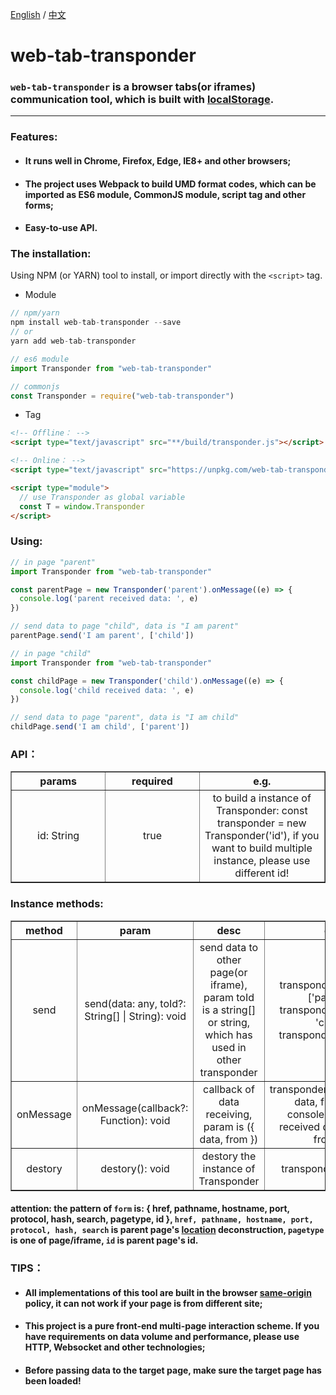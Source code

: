 [English](./README.md) / [中文](./README_zh_CN.md)

# web-tab-transponder

### `web-tab-transponder` is a browser tabs(or iframes) communication tool, which is built with [localStorage](https://developer.mozilla.org/en-US/docs/Web/API/Window/localStorage).
-----------------
### Features:

* #### It runs well in Chrome, Firefox, Edge, IE8+ and other browsers;

* #### The project uses Webpack to build UMD format codes, which can be imported as ES6 module, CommonJS module, script tag and other forms;

* #### Easy-to-use API.

### The installation:
Using NPM (or YARN) tool to install, or import directly with the `<script>` tag.

* Module
```javascript
// npm/yarn
npm install web-tab-transponder --save
// or 
yarn add web-tab-transponder

// es6 module
import Transponder from "web-tab-transponder"

// commonjs
const Transponder = require("web-tab-transponder")
```

* Tag

```html
<!-- Offline： -->
<script type="text/javascript" src="**/build/transponder.js"></script>

<!-- Online： -->
<script type="text/javascript" src="https://unpkg.com/web-tab-transponder@0.3.0/build/transponder.js"></script>

<script type="module">
  // use Transponder as global variable 
  const T = window.Transponder
</script>
```

### Using:
```javascript
// in page "parent"
import Transponder from "web-tab-transponder"

const parentPage = new Transponder('parent').onMessage((e) => {
  console.log('parent received data: ', e)
})

// send data to page "child", data is "I am parent"
parentPage.send('I am parent', ['child'])
```
```javascript
// in page "child"
import Transponder from "web-tab-transponder"

const childPage = new Transponder('child').onMessage((e) => {
  console.log('child received data: ', e)
})

// send data to page "parent", data is "I am child"
childPage.send('I am child', ['parent'])
```

### API：
<table style="width: 100%; text-align: center" border="1">
<tr>
  <th style="text-align: center; width: 30%;">params</th>
  <th style="text-align: center; width: 30%;">required</th>
  <th style="text-align: center; width: 40%;">e.g. </th>
</tr>
<tr>
  <td>id: String</td>
  <td>true</td>
  <td>to build a instance of Transponder: const transponder = new Transponder('id'), if you want  to build multiple instance, please use different  id!</td>
</tr>
</table>

### Instance methods:
<table style="width: 100%; text-align: center" border="1">
<tr>
  <th style="text-align: center; width: 10%;">method</th>
  <th style="text-align: center; width: 20%;">param</th>
  <th style="text-align: center; width: 30%;">desc</th>
  <th style="text-align: center; width: 40%;">e.g.</th>
</tr>
<tr>
  <td>send</td>
  <td>send(data: any, toId?: String[] | String): void</td>
  <td>send data to other page(or iframe), param toId is a string[] or string, which has used in other transponder</td>
  <td>transponder.send(any, ['parent']); transponder.send(any, 'child'); transponder.send(any)</td>
</tr>
<tr>
  <td>onMessage</td>
  <td>onMessage(callback?: Function): void</td>
  <td>callback of data receiving, param is ({ data, from })</td>
  <td>transponder.onMessage(({ data, from }) => {
    console.log('parent received data: ', { data, from })
  }</td>
</tr>
<tr>
  <td>destory</td>
  <td>destory(): void</td>
  <td>destory the instance of Transponder</td>
  <td>transponder.destroy()</td>
</tr>
</table>

#### attention: the pattern of `form` is: { href, pathname, hostname, port, protocol, hash, search, pagetype, id }, `href, pathname, hostname, port, protocol, hash, search` is parent page's [location](https://developer.mozilla.org/en-US/docs/Web/API/Location) deconstruction, `pagetype` is one of page/iframe, `id` is parent page's id.

### TIPS：
* #### All implementations of this tool are built in the browser [same-origin](https://developer.mozilla.org/en-US/docs/Web/Security/Same-origin_policy) policy, it can not work if your page is from different site;
* #### This project is a pure front-end multi-page interaction scheme. If you have requirements on data volume and performance, please use HTTP, Websocket and other technologies;
* #### Before passing data to the target page, make sure the target page has been loaded!